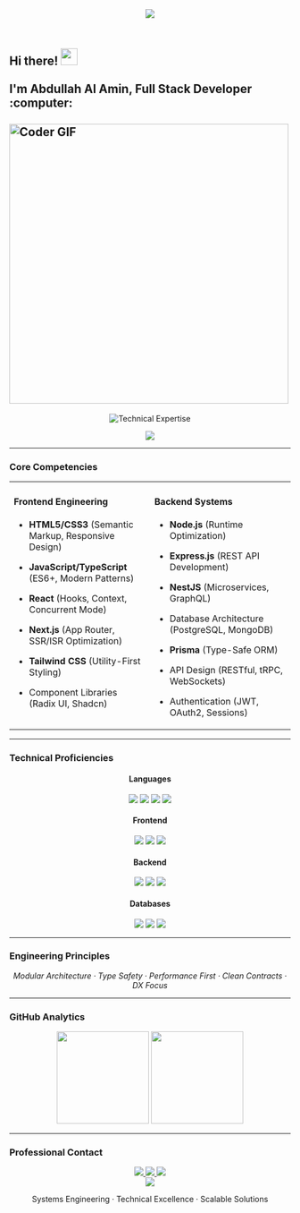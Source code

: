 <!-- GitHub Profile README -->
<div align="center">

<!-- Minimalist Header -->
  <img src="https://capsule-render.vercel.app/api?type=rect&color=gradient&height=2&section=header" />
<h2 align="left">
 <abc>
  <br>Hi there! <img src="https://user-images.githubusercontent.com/42378118/110234147-e3259600-7f4e-11eb-95be-0c4047144dea.gif" width="30"><br>
  <br> I'm Abdullah Al Amin, Full Stack Developer :computer:<br>
  <br>
    <img src="https://media.giphy.com/media/SWoSkN6DxTszqIKEqv/giphy.gif" alt="Coder GIF" width="500">
 </abc>
</h2> 

<!-- Precision Typing Animation -->
  <p align="center">
    <img src="https://readme-typing-svg.demolab.com?font=Fira+Code&weight=500&size=18&duration=3800&pause=1200&color=7C3AED&center=true&width=580&lines=TypeScript+Specialist+%E2%96%B8+React+Architecture+%E2%96%B8+NestJS+Systems;Performance-Optimized+Solutions+%E2%96%B8+Enterprise-Grade+Applications" alt="Technical Expertise" />
  </p>

  <img src="https://capsule-render.vercel.app/api?type=rect&color=gradient&height=2" />
</div>

---

### Core Competencies

<table align="center">
  <tr>
    <td width="50%" valign="top">

#### Frontend Engineering
- **HTML5/CSS3** (Semantic Markup, Responsive Design)
- **JavaScript/TypeScript** (ES6+, Modern Patterns)
- **React** (Hooks, Context, Concurrent Mode)
- **Next.js** (App Router, SSR/ISR Optimization)
- **Tailwind CSS** (Utility-First Styling)
- Component Libraries (Radix UI, Shadcn)

    </td>
    <td width="50%" valign="top">

#### Backend Systems
- **Node.js** (Runtime Optimization)
- **Express.js** (REST API Development)
- **NestJS** (Microservices, GraphQL)
- Database Architecture (PostgreSQL, MongoDB)
- **Prisma** (Type-Safe ORM)
- API Design (RESTful, tRPC, WebSockets)
- Authentication (JWT, OAuth2, Sessions)

    </td>
  </tr>
</table>

---

### Technical Proficiencies

<div align="center">

#### Languages
<img src="https://img.shields.io/badge/HTML5-E34F26?style=flat-square&logo=html5&logoColor=white" />
<img src="https://img.shields.io/badge/CSS3-1572B6?style=flat-square&logo=css3&logoColor=white" />
<img src="https://img.shields.io/badge/JavaScript-F7DF1E?style=flat-square&logo=javascript&logoColor=black" />
<img src="https://img.shields.io/badge/TypeScript-3178C6?style=flat-square&logo=typescript&logoColor=white" />

#### Frontend
<img src="https://img.shields.io/badge/React-20232A?style=flat-square&logo=react&logoColor=61DAFB" />
<img src="https://img.shields.io/badge/Next.js-000000?style=flat-square&logo=nextdotjs&logoColor=white" />
<img src="https://img.shields.io/badge/Tailwind_CSS-38B2AC?style=flat-square&logo=tailwind-css&logoColor=white" />

#### Backend
<img src="https://img.shields.io/badge/Node.js-339933?style=flat-square&logo=nodedotjs&logoColor=white" />
<img src="https://img.shields.io/badge/Express.js-000000?style=flat-square&logo=express&logoColor=white" />
<img src="https://img.shields.io/badge/NestJS-E0234E?style=flat-square&logo=nestjs&logoColor=white" />

#### Databases
<img src="https://img.shields.io/badge/PostgreSQL-4169E1?style=flat-square&logo=postgresql&logoColor=white" />
<img src="https://img.shields.io/badge/MongoDB-47A248?style=flat-square&logo=mongodb&logoColor=white" />
<img src="https://img.shields.io/badge/Prisma-2D3748?style=flat-square&logo=prisma&logoColor=white" />

</div>

---

### Engineering Principles
<p align="center">
  <em>Modular Architecture · Type Safety · Performance First · Clean Contracts · DX Focus</em>
</p>

---

### GitHub Analytics
<div align="center">
  <img height="165" src="https://github-readme-stats.vercel.app/api?username=Abdullh1111&show_icons=true&count_private=true&hide_title=true&hide_border=true&bg_color=00000000&text_color=7C3AED&icon_color=7C3AED" />
  <img height="165" src="https://github-readme-stats.vercel.app/api/top-langs/?username=Abdullh1111&layout=compact&hide_border=true&bg_color=00000000&text_color=7C3AED&title_color=7C3AED" />
</div>

---

### Professional Contact
<div align="center">
  <a href="mailto:abdullah4474032@gmail.com">
    <img src="https://img.shields.io/badge/Email-Professional%20Inquiry-D14836?style=flat-square&logo=gmail&logoColor=white" />
  </a>
  <a href="https://www.linkedin.com/in/abdullah-al-amin-b14480306/">
    <img src="https://img.shields.io/badge/LinkedIn-Connect%20Professionally-0A66C2?style=flat-square&logo=linkedin&logoColor=white" />
  </a>
  <a href="https://abdullah-chi-cyan.vercel.app/">
    <img src="https://img.shields.io/badge/Portfolio-View%20Work-000000?style=flat-square&logo=vercel&logoColor=white" />
  </a>
</div>

<!-- Minimalist Footer -->
<div align="center">
  <img src="https://capsule-render.vercel.app/api?type=rect&color=gradient&height=2" />
  <p>Systems Engineering · Technical Excellence · Scalable Solutions</p>
</div>
